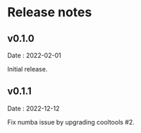 # Release notes

## v0.1.0

Date : 2022-02-01

Initial release.

## v0.1.1

Date : 2022-12-12

Fix numba issue by upgrading cooltools #2.
